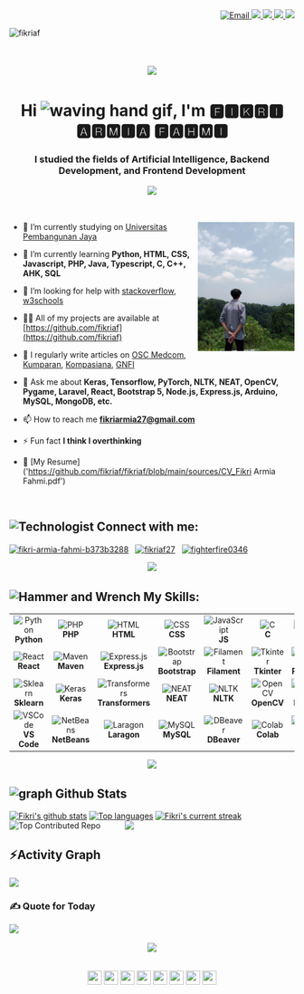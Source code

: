 <div align="right">
  <a href="mailto:fikriarmia27@gmail.com">
    <img src="https://img.shields.io/badge/Gmail-D14836?style=for-the-badge&logo=gmail&logoColor=white" alt="Email" />
  </a>
  <a href="https://osc.medcom.id/community/author/barayaroas@gmail.com" target="_blank">
    <img src="https://img.shields.io/badge/Blogger-FF5722?style=for-the-badge&logo=blogger&logoColor=white" target="_blank" />
  </a>
  <a href="https://linkedin.com/in/fikri-armia-fahmi-b373b3288" target="_blank">
    <img src="https://img.shields.io/badge/LinkedIn-0077B5?style=for-the-badge&logo=linkedin&logoColor=white" target="_blank" />
  </a>
  <a href="https://www.instagram.com/fikriaf27" target="_blank">
     <img src="https://img.shields.io/badge/Instagram-%23E4405F?style=for-the-badge&logo=Instagram&logoColor=white" target="_blank" />
  </a>
  <a href="https://discord.gg/fighterfire0346" target="_blank">
     <img src="https://img.shields.io/badge/Discord-%235865F2?style=for-the-badge&logo=discord&logoColor=white" target="_blank" />
  </a>
</div>
<p align="left"> <img src="https://komarev.com/ghpvc/?username=fikriaf&label=Profile%20views&color=0e75b6&style=flat" alt="fikriaf" /> </p>

<h1 align="center">
    <img src="https://readme-typing-svg.herokuapp.com/?font=Oswald&size=35&color=0712FFFF&center=true&vCenter=true&width=600&height=70&duration=5000&lines=Hi;+I'm+🅵🅸🅺🆁🅸+🅰🆁🅼🅸🅰+🅵🅰🅷🅼🅸;" />
</h1>
<h1 align="center">Hi <img src="https://user-images.githubusercontent.com/72663882/171687151-bb31c996-c9d2-49c8-b593-734946893b23.gif" alt="waving hand gif" aria-hidden="true" width="40" />, I'm 🅵🅸🅺🆁🅸 🅰🆁🅼🅸🅰 🅵🅰🅷🅼🅸</h1>
<h3 align="center">I studied the fields of Artificial Intelligence, Backend Development, and Frontend Development</h3>
<p align="center"><img src="https://user-images.githubusercontent.com/73097560/115834477-dbab4500-a447-11eb-908a-139a6edaec5c.gif"></p>
<p align="left"> <a href="https://twitter.com/" target="blank"><img src="https://img.shields.io/twitter/follow/?logo=twitter&style=for-the-badge" alt="" /></a> </p>

<img align="right" alt="MyPhoto" width="34%" src="fikri.jpg">

- 🔭 I’m currently studying on [Universitas Pembangunan Jaya](https://upj.ac.id/)

- 🌱 I’m currently learning **Python, HTML, CSS, Javascript, PHP, Java, Typescript, C, C++, AHK, SQL**

- 🤝 I’m looking for help with [stackoverflow](https://stackoverflow.com/), [w3schools](https://www.w3schools.com/)

- 👨‍💻 All of my projects are available at [https://github.com/fikriaf](https://github.com/fikriaf)

- 📝 I regularly write articles on [OSC Medcom](https://osc.medcom.id/community/author/barayaroas@gmail.com), [Kumparan](https://kumparan.com/fikri-af), [Kompasiana](https://www.kompasiana.com/fikri44264), [GNFI](https://www.goodnewsfromindonesia.id/u/fikriaf27)

- 💬 Ask me about **Keras, Tensorflow, PyTorch, NLTK, NEAT, OpenCV, Pygame, Laravel, React, Bootstrap 5, Node.js, Express.js, Arduino, MySQL, MongoDB, etc.**

- 📫 How to reach me **fikriarmia27@gmail.com**

- ⚡ Fun fact **I think I overthinking**

- 📝 [My Resume]('https://github.com/fikriaf/fikriaf/blob/main/sources/CV_Fikri Armia Fahmi.pdf')

<br> 

## <img src="https://raw.githubusercontent.com/Tarikul-Islam-Anik/Animated-Fluent-Emojis/master/Emojis/People/Technologist.png" alt="Technologist" width="30" height="30" /> Connect with me:
<p align="left">
<a href="https://linkedin.com/in/fikri-armia-fahmi-b373b3288" target="blank"><img align="center" src="https://skillicons.dev/icons?i=linkedin" alt="fikri-armia-fahmi-b373b3288" height="40" width="40" /></a>&nbsp;&nbsp;
<a href="https://instagram.com/fikriaf27" target="blank"><img align="center" src="https://skillicons.dev/icons?i=instagram" alt="fikriaf27" height="40" width="40" /></a>&nbsp;&nbsp;
<a href="https://discord.gg/fighterfire0346" target="blank"><img align="center" src="https://skillicons.dev/icons?i=discord" alt="fighterfire0346" height="40" width="40" /></a>
</p>

<div align="center">
  <img src="https://user-images.githubusercontent.com/73097560/115834477-dbab4500-a447-11eb-908a-139a6edaec5c.gif">
</div>

## <img src="https://raw.githubusercontent.com/Tarikul-Islam-Anik/Animated-Fluent-Emojis/master/Emojis/Objects/Hammer%20and%20Wrench.png" alt="Hammer and Wrench" width="30" height="30" /> My Skills:

<table align="center">
  <tr>
    <td align="center" width="90">
      <img src="https://techstack-generator.vercel.app/python-icon.svg" width="45" height="45" alt="Python" />
      <br><strong>Python</strong>
    </td>
    <td align="center" width="90">
      <img src="https://skillicons.dev/icons?i=php" width="45" height="45" alt="PHP" />
      <br><strong>PHP</strong>
    </td>
    <td align="center" width="90">
      <img src="https://skillicons.dev/icons?i=html" width="45" height="45" alt="HTML" />
      <br><strong>HTML</strong>
    </td>
    <td align="center" width="90">
      <img src="https://skillicons.dev/icons?i=css" width="45" height="45" alt="CSS" />
      <br><strong>CSS</strong>
    </td>
    <td align="center" width="90">
      <img src="https://techstack-generator.vercel.app/js-icon.svg" width="45" height="45" alt="JavaScript" />
      <br><strong>JS</strong>
    </td>
    <td align="center" width="90">
      <img src="https://skillicons.dev/icons?i=c" width="45" height="45" alt="C" />
      <br><strong>C</strong>
    </td>
    <td align="center" width="90">
      <img src="https://techstack-generator.vercel.app/java-icon.svg" width="45" height="45" alt="Java" />
      <br><strong>Java</strong>
    </td>
    <td align="center" width="90">
      <img src="https://techstack-generator.vercel.app/ts-icon.svg" width="45" height="45" alt="TypeScript" />
      <br><strong>TypeScript</strong>
    </td>
    <td align="center" width="90">
      <img src="https://skillicons.dev/icons?i=laravel" width="45" height="45" alt="Laravel" />
      <br><strong>Laravel</strong>
    </td>
  </tr>
  <tr>
    <td align="center" width="90">
      <img src="https://techstack-generator.vercel.app/react-icon.svg" width="45" height="45" alt="React" />
      <br><strong>React</strong>
    </td>
    <td align="center" width="90">
      <img src="https://skillicons.dev/icons?i=maven" width="45" height="45" alt="Maven" />
      <br><strong>Maven</strong>
    </td>
    <td align="center" width="90">
      <img src="https://skillicons.dev/icons?i=express" width="45" height="45" alt="Express.js" />
      <br><strong>Express.js</strong>
    </td>
    <td align="center" width="90">
      <img src="https://skillicons.dev/icons?i=bootstrap" width="45" height="45" alt="Bootstrap" />
      <br><strong>Bootstrap</strong>
    </td>
    <td align="center" width="90">
      <img src="https://pbs.twimg.com/profile_images/1619675369333788674/FVauPXtT_400x400.jpg" width="45" height="45" alt="Filament" />
      <br><strong>Filament</strong>
    </td>
    <td align="center" width="90">
      <img src="https://i2.wp.com/iot4beginners.com/wp-content/uploads/2020/04/DxD1hLgUwAAo-Od.jpg?fit=375%2C422&ssl=1" width="45" height="45" alt="Tkinter" />
      <br><strong>Tkinter</strong>
    </td>
    <td align="center" width="90">
      <img src="https://user-images.githubusercontent.com/46412508/170405943-e75458ec-6cb4-462e-91ba-43c861a3d6cf.png" width="45" height="45" alt="Pygame" />
      <br><strong>Pygame</strong>
    </td>
    <td align="center" width="90">
      <img src="https://skillicons.dev/icons?i=tensorflow" width="45" height="45" alt="TensorFlow" />
      <br><strong>TensorFlow</strong>
    </td>
    <td align="center" width="90">
      <img src="https://skillicons.dev/icons?i=pytorch" width="45" height="45" alt="PyTorch" />
      <br><strong>PyTorch</strong>
    </td>
  </tr>
  <tr>
    <td align="center" width="90">
      <img src="https://skillicons.dev/icons?i=sklearn" width="45" height="45" alt="Sklearn" />
      <br><strong>Sklearn</strong>
    </td>
    <td align="center" width="90">
      <img src="https://upload.wikimedia.org/wikipedia/commons/thumb/a/ae/Keras_logo.svg/1200px-Keras_logo.svg.png" width="45" height="45" alt="Keras" />
      <br><strong>Keras</strong>
    </td>
    <td align="center" width="90">
      <img src="https://huggingface.co/front/assets/huggingface_logo-noborder.svg" width="45" height="45" alt="Transformers" />
      <br><strong>Transformers</strong>
    </td>
    <td align="center" width="90">
      <img src="https://cdn-icons-png.freepik.com/256/423/423066.png?semt=ais_hybrid" width="45" height="45" alt="NEAT" />
      <br><strong>NEAT</strong>
    </td>
    <td align="center" width="90">
      <img src="https://miro.medium.com/v2/resize:fit:592/1*YM2HXc7f4v02pZBEO8h-qw.png" width="45" height="45" alt="NLTK" />
      <br><strong>NLTK</strong>
    </td>
    <td align="center" width="90">
      <img src="https://skillicons.dev/icons?i=opencv" width="45" height="45" alt="OpenCV" />
      <br><strong>OpenCV</strong>
    </td>
    <td align="center" width="90">
      <img src="https://techstack-generator.vercel.app/mysql-icon.svg" width="45" height="45" alt="MySQL" />
      <br><strong>MySQL</strong>
    </td>
    <td align="center" width="90">
      <img src="https://skillicons.dev/icons?i=mongodb" width="45" height="45" alt="MongoDB" />
      <br><strong>MongoDB</strong>
    </td>
    <td align="center" width="90">
      <img src="https://upload.wikimedia.org/wikipedia/commons/thumb/4/4f/PhpMyAdmin_logo.svg/1200px-PhpMyAdmin_logo.svg.png" width="45" height="45" alt="phpMyAdmin" />
      <br><strong>phpMyAdmin</strong>
    </td>
</tr>
<tr>
    <td align="center" width="90">
      <img src="https://skillicons.dev/icons?i=vscode" width="45" height="45" alt="VSCode" />
      <br><strong>VS Code</strong>
    </td>
    <td align="center" width="90">
      <img src="https://upload.wikimedia.org/wikipedia/commons/9/98/Apache_NetBeans_Logo.svg" width="45" height="45" alt="NetBeans" />
      <br><strong>NetBeans</strong>
    </td>
    <td align="center" width="90">
      <img src="https://cdn.worldvectorlogo.com/logos/laragon.svg" width="45" height="45" alt="Laragon" />
      <br><strong>Laragon</strong>
    </td>
    <td align="center" width="90">
      <img src="https://skillicons.dev/icons?i=mysql" width="45" height="45" alt="MySQL" />
      <br><strong>MySQL</strong>
    </td>
    <td align="center" width="90">
      <img src="https://static-00.iconduck.com/assets.00/dbeaver-icon-2048x2026-kcj6pqth.png" width="45" height="45" alt="DBeaver" />
      <br><strong>DBeaver</strong>
    </td>
    <td align="center" width="90">
      <img src="https://img.icons8.com/?size=512&id=lOqoeP2Zy02f&format=png" width="45" height="45" alt="Colab" />
      <br><strong>Colab</strong>
    </td>
    <td align="center" width="90">
      <img src="https://skillicons.dev/icons?i=figma" width="45" height="45" alt="Figma" />
      <br><strong>Figma</strong>
    </td>
    <td align="center" width="90">
      <img src="https://images-eds-ssl.xboxlive.com/image?url=4rt9.lXDC4H_93laV1_eHHFT949fUipzkiFOBH3fAiZZUCdYojwUyX2aTonS1aIwMrx6NUIsHfUHSLzjGJFxxo4K81Ei7WzcnqEk8W.MgwbTd_YqcrKt3ED_2JioHRslZyvQSJ7Ptwb0.k9awp_ldXhvqCsS38auQNzE.3mKc9U-&format=source" width="45" height="45" alt="Canva" />
      <br><strong>Canva</strong>
    </td>
    <td align="center" width="90">
      <img src="https://skillicons.dev/icons?i=arduino" width="45" height="45" alt="Arduino" />
      <br><strong>Arduino</strong>
    </td>
  </tr>
</table>


<div align="center">
  <img src="https://user-images.githubusercontent.com/73097560/115834477-dbab4500-a447-11eb-908a-139a6edaec5c.gif">
</div>

## <img src="https://media.giphy.com/media/iY8CRBdQXODJSCERIr/giphy.gif" alt="graph" width="35" height="35" /> Github Stats
[![Fikri's github stats](https://bad-apple-github-readme.vercel.app/api?username=fikriaf&show_icons=true&count_private=true&line_height=20&icon_color=00b3ff&theme=blue-green&title_color=00b3ff)](#)
[![Top languages](https://github-readme-mwendwa.vercel.app/api/top-langs/?username=fikriaf&layout=compact&count_private=true&theme=blue-green&title_color=00b3ff)](#)
[![Fikri's current streak](https://streak-stats.demolab.com/?user=fikriaf&count_private=true&theme=blue-green&title_color=00b3ff)](#)
<img align="right" width="300" src="https://media.giphy.com/media/v1.Y2lkPTc5MGI3NjExaDR5NDRnYWRnNmllcXBpcXRoYXR4emM5Z3ZwNHo5MXQ5ZzhndW82dyZlcD12MV9zdGlja2Vyc19zZWFyY2gmY3Q9cw/e2KLC2swVkj7i/giphy.gif">
![Top Contributed Repo](https://github-contributor-stats.vercel.app/api?username=fikriaf&limit=3&theme=blue-green&combine_all_yearly_contributions=true)

## ⚡Activity Graph
<img align="center" src="https://github-readme-activity-graph.vercel.app/graph?username=fikriaf&theme=react-dark"/>

### ✍️ Quote for Today
![](https://quotes-github-readme.vercel.app/api?type=horizontal&theme=tokyonight)

<p align="center"><img src="https://user-images.githubusercontent.com/73097560/115834477-dbab4500-a447-11eb-908a-139a6edaec5c.gif"></p>

<p align="center" style="margin-top: 30px;">
    <img src="https://emojis.slackmojis.com/emojis/images/1450785773/250/mega.gif" width="25" height="25"/> 
    <img src="https://emojis.slackmojis.com/emojis/images/1578512858/7452/danceydoge.gif" width="25" height="25"/>
    <img src="https://emojis.slackmojis.com/emojis/images/1460579133/354/doom_look.gif" width="25" height="25"/>
    <img src="https://emojis.slackmojis.com/emojis/images/1460579188/357/doom_lost_soul.gif" width="25" height="25"/> 
    <img src="https://emojis.slackmojis.com/emojis/images/1598364417/10264/partykeanu.gif" width="25" height="25"/> 
    <img src="https://emojis.slackmojis.com/emojis/images/1450319445/43/mario.gif" width="25" height="25"/> 
    <img src="https://emojis.slackmojis.com/emojis/images/1450372448/149/sonic.gif" width="25" height="25"/> 
    <img src="https://emojis.slackmojis.com/emojis/images/1450458551/184/nyancat_big.gif" width="25" height="25"/> 
</p>
